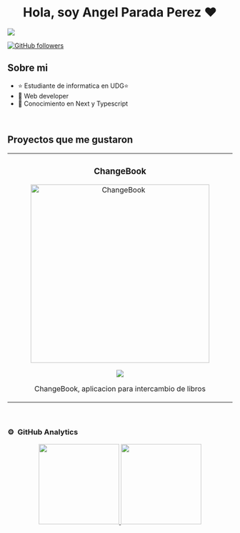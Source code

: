 <div align="center">
<h1 align="center">Hola, soy Angel Parada Perez</a> ❤️</h1>
</div>
<img src="https://i.imgur.com/NAW1m4n.jpg">

[![GitHub followers](https://img.shields.io/github/followers/AngelParadaP?style=social)](https://github.com/AngelParadaP)

## Sobre mi

- ⭐ Estudiante de informatica en UDG⭐ 
- 📲 Web developer
- 📗 Conocimiento en Next y Typescript
<br>

## Proyectos que me gustaron 
<table>
<tr>
<td width="50%">
<h3 align="center">ChangeBook</h3>
<div align="center">
<a href="https://github.com/AngelParadaP/ChangeBook" target="_blank"><img src="https://i.imgur.com/ke8tIxc.jpg" width="400" alt="ChangeBook"></a>
<p>
<a href="https://github.com/AngelParadaP/ChangeBook" target="_blank">
<img src="https://img.shields.io/badge/CÓDIGO-ff9?style=for-the-badge&logo=github&logoColor=black">
</a>
</p>
<p>ChangeBook, aplicacion para intercambio de libros</p>
</div>
                                                                                      
</td>
                                                                                     
</td>       
</table>                                                                                 
</div>
<br>

### ⚙️ &nbsp;GitHub Analytics

<p align="center">
<a href="https://github.com/AngelParadaP">
  <img height="180em" src="https://github-readme-stats-eight-theta.vercel.app/api?username=AngelParadaP&show_icons=true&theme=algolia&include_all_commits=true&count_private=true"/>
  <img height="180em" src="https://github-readme-stats-eight-theta.vercel.app/api/top-langs/?username=AngelParadaP&layout=compact&langs_count=8&theme=algolia"/>
</a>
</p>

